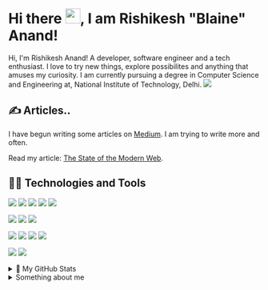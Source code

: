 <!-- [![Header](https://raw.githubusercontent.com/Blakeinstein/Blakeinstein.github.io/4807bcbf8b03bd984aad6ba8d9f5e50f597e1fab/src/assets/logo.svg "Header")](https://blaine.is-a.dev/) -->
# Hi there <img src="https://raw.githubusercontent.com/MartinHeinz/MartinHeinz/master/wave.gif" width="30px">, I am Rishikesh "Blaine" Anand!

Hi, I'm Rishikesh Anand! A developer, software engineer and a tech enthusiast. I love to try new things, explore possibilites and anything that amuses my curiosity. I am currently pursuing a degree in Computer Science and Engineering at, National Institute of Technology, Delhi.
![](https://hit.yhype.me/github/profile?user_id=42214598)

## ✍ Articles..

I have begun writing some articles on [Medium](https://blainesensei.medium.com/). I am trying to write more and often.

Read my article: [The State of the Modern Web](https://awstip.com/the-state-of-the-modern-web-1b1521a51fc9).

## 👨‍💻 Technologies and Tools
[![](https://img.shields.io/badge/Lang-Rust-informational?style=for-the-badge&logo=rust&logoColor=white&color=9745f5&labelColor=000000)](https://www.rust-lang.org/)
[![](https://img.shields.io/badge/Lang-Python-informational?style=for-the-badge&logo=python&logoColor=white&color=9745f5&labelColor=000000)](https://www.python.org)
[![](https://img.shields.io/badge/Lang-JavaScript-informational?style=for-the-badge&logo=javascript&logoColor=white&color=9745f5&labelColor=000000)](https://www.javascript.com/)
[![](https://img.shields.io/badge/Lang-C\C++-informational?style=for-the-badge&logo=c%2B%2B&logoColor=white&color=9745f5&labelColor=000000)](https://clang.llvm.org/)
[![](https://img.shields.io/badge/Lang-GoLang-informational?style=for-the-badge&logo=go&logoColor=white&color=9745f5&labelColor=000000)](https://golang.org/)

[![](https://img.shields.io/badge/Shell-Starship-informational?style=for-the-badge&logo=windows&logoColor=white&color=9745f5&labelColor=000000)](https://starship.rs/)
[![](https://img.shields.io/badge/Shell-Fish-informational?style=for-the-badge&logo=linux&logoColor=white&color=9745f5&labelColor=000000)](https://fishshell.com/)
[![](https://img.shields.io/badge/Term-Windows_Terminal-informational?style=for-the-badge&logo=windows-terminal&logoColor=white&color=9745f5&labelColor=000000)](https://github.com/microsoft/terminal)

[![](https://img.shields.io/badge/Tools-Docker-informational?style=for-the-badge&logo=docker&logoColor=white&color=9745f5&labelColor=000000)](https://www.docker.com/)
[![](https://img.shields.io/badge/Editor-VSCode-informational?style=for-the-badge&logo=visual-studio-code&logoColor=white&color=9745f5&labelColor=000000)](https://code.visualstudio.com/)
[![](https://img.shields.io/badge/OS-Windows-informational?style=for-the-badge&logo=windows&logoColor=white&color=9745f5&labelColor=000000)](https://www.microsoft.com/en-us/windows)
[![](https://img.shields.io/badge/OS-Arch_Linux-informational?style=for-the-badge&logo=arch-linux&logoColor=white&color=9745f5&labelColor=000000)](https://archlinux.org/)

[![](https://img.shields.io/badge/Cloud-Digital_Ocean-informational?style=for-the-badge&logo=digitalocean&logoColor=white&color=9745f5&labelColor=000000)](https://www.digitalocean.com/)
[![](https://img.shields.io/badge/Cloud-Azure-informational?style=for-the-badge&logo=microsoft-azure&logoColor=white&color=9745f5&labelColor=000000)](https://azure.microsoft.com/en-us/)

<details>
  <summary> 🎉 My GitHub Stats </summary>
  <br/>
  <a href="https://github.com/anuraghazra/github-readme-stats"><img alt="Blaine's Top Languages" src="https://github-readme-stats.vercel.app/api/top-langs/?username=blakeinstein&layout=compact&theme=midnight-purple" /></a>
  <a href="https://github.com/anuraghazra/github-readme-stats"><img alt="Blaine's Github profile" src="https://github-readme-stats.vercel.app/api?username=blakeinstein&show_icons=true&hide=stars&theme=midnight-purple" /></a>
  <br/>
</details>

<details>
  <summary> Something about me </summary>
  <ul>
    <li>🔭 I’m currently working on <a href="https://github.com/blakeinstein/bloop">Bloop</a></li>
    <li>🌱 I’m currently learning GLSL and other Shader Languages</li>
    <li>👯 I’m looking to collaborate on Rust, JS, TS</li>
    <li>📫 How to reach me: Use the contact form on my website, available <a href="https://blaine.is-a.dev/contact">here</a></li>
    <li>😄 Pronouns: ~~Tanha/Lonely~~ He/Him</li>
    <li>⚡ Fun fact: <a href="https://twitter.com/BlaineSensei/status/1387727861335822338?s=20">Javascript is weird</a></li>
  </ul>
 </details>
